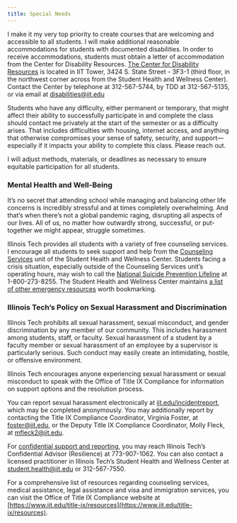 ```yaml
---
title: Special Needs
---
```


I make it my very top priority to create courses that are welcoming and accessible to all students.
I will make additional reasonable accommodations for students with documented disabilities. In order
to receive accommodations, students must obtain a letter of accommodation from the Center for
Disability Resources. [The Center for Disability Resources](https://web.iit.edu/cdr) is located in
IIT Tower, 3424 S. State Street - 3F3-1 (third floor, in the northwest corner across from the
Student Health and Wellness Center). Contact the Center by telephone at 312-567-5744, by TDD at
312-567-5135, or via email at [disabilities@iit.edu](mailto:disabilities@iit.edu)

Students who have any difficulty, either permanent or temporary, that might affect their ability to
successfully participate in and complete the class should contact me privately at the start of the
semester or as a difficulty arises. That includes difficulties with housing, internet access, and
anything that otherwise compromises your sense of safety, security, and support—especially if it
impacts your ability to complete this class. Please reach out.

I will adjust methods, materials, or deadlines as necessary to ensure equitable participation for
all students.

<h3>Mental Health and Well-Being</h3>

It’s no secret that attending school while managing and balancing other life concerns is incredibly
stressful and at times completely overwhelming. And that’s when there’s not a global pandemic
raging, disrupting all aspects of our lives. All of us, no matter how outwardly strong, successful,
or put-together we might appear, struggle sometimes.

Illinois Tech provides all students with a variety of free counseling services. I encourage all
students to seek support and help from the
[Counseling Services](https://web.iit.edu/shwc/services/counseling-services) unit of the Student
Health and Wellness Center. Students facing a crisis situation, especially outside of the Counseling
Services unit’s operating hours, may wish to call the
[National Suicide Prevention Lifeline](https://suicidepreventionlifeline.org/) at 1-800-273-8255.
The Student Health and Wellness Center maintains
[a list of other emergency resources](https://web.iit.edu/shwc/services/crisis-services/emergency-resources)
worth bookmarking.

<h3>Illinois Tech’s Policy on Sexual Harassment and Discrimination</h3>

Illinois Tech prohibits all sexual harassment, sexual misconduct, and gender discrimination by any
member of our community. This includes harassment among students, staff, or faculty. Sexual
harassment of a student by a faculty member or sexual harassment of an employee by a supervisor is
particularly serious. Such conduct may easily create an intimidating, hostile, or offensive
environment.

Illinois Tech encourages anyone experiencing sexual harassment or sexual misconduct to speak with
the Office of Title IX Compliance for information on support options and the resolution process.

You can report sexual harassment electronically at
[iit.edu/incidentreport](https://www.iit.edu/incidentreport), which may be completed anonymously.
You may additionally report by contacting the Title IX Compliance Coordinator, Virginia Foster, at
[foster@iit.edu](mailto:foster@iit.edu), or the Deputy Title IX Compliance Coordinator, Molly Fleck,
at [mfleck2@iit.edu](mailto:mfleck2@iit.edu).

For [confidential support and
reporting](https://www.iit.edu/title-ix/policies-and-procedures/file-report/confidential-reporting),
you may reach Illinois Tech’s Confidential Advisor (Resilience) at 773-907-1062. You can also
contact a licensed practitioner in Illinois Tech’s Student Health and Wellness Center at
[student.health@iit.edu](mailto:student.health@iit.edu) or 312-567-7550.

For a comprehensive list of resources regarding counseling services, medical assistance, legal
assistance and visa and immigration services, you can visit the Office of Title IX Compliance
website at [https://www.iit.edu/title-ix/resources](https://www.iit.edu/title-ix/resources).
